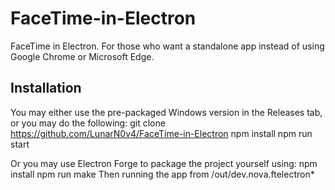 # FaceTime-in-Electron
  
FaceTime in Electron. For those who want a standalone app instead of using Google Chrome or Microsoft Edge.
  
## Installation
  
You may either use the pre-packaged Windows version in the Releases tab, or you may do the following:
git clone https://github.com/LunarN0v4/FaceTime-in-Electron
npm install
npm run start
  
Or you may use Electron Forge to package the project yourself using:
npm install
npm run make
Then running the app from /out/dev.nova.ftelectron*